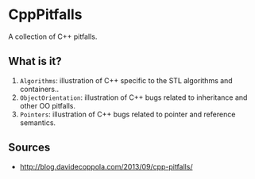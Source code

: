 # CppPitfalls

A collection of C++ pitfalls.

## What is it?

  1. `Algorithms`: illustration of C++ specific to the STL algorithms and
    containers..
  1. `ObjectOrientation`: illustration of C++ bugs related to inheritance and
    other OO pitfalls.
  1. `Pointers`: illustration of C++ bugs related to pointer and reference
    semantics.

## Sources

  * http://blog.davidecoppola.com/2013/09/cpp-pitfalls/
